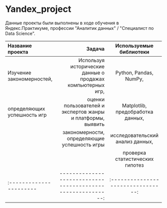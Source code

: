 # Yandex_project

Данные проекты были выполнены в ходе обучения в Яндекс.Практикуме, профессии "Аналитик данных" / "Специалист по Data Science".

| Название проекта            | Задача                                                     | Используемые библиотеки          |
| :----------------------     | ----------------------------------------------------------:|:--------------------------------:|
| Изучение закономерностей,   | Используя исторические данные о продажах компьютерных игр, | Python, Pandas, NumPy,           | 
| определяющих успешность игр | оценки пользователей и экспертов жанры и платформы, выявить| Matplotlib, предобработка данных,|
|                             | закономерности, определяющие успешность игры               | исследовательский анализ данных, |
|                             |                                                            | проверка статистических гипотез  |
| :----------------------     | ----------------------------------------------------------:|:--------------------------------:|
